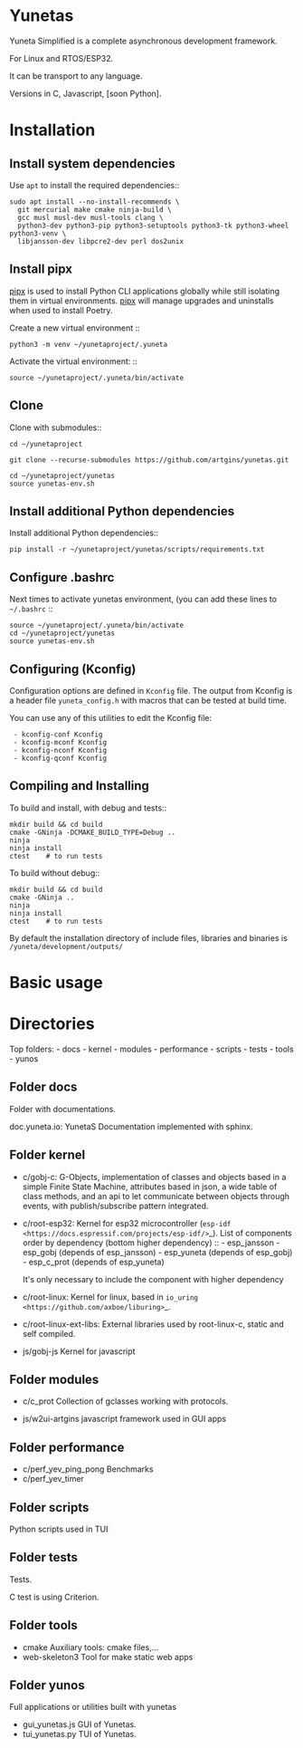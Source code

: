 Yunetas
=======

Yuneta Simplified is a complete asynchronous development framework.

For Linux and RTOS/ESP32.

It can be transport to any language.

Versions in C, Javascript, [soon Python].

Installation
============

Install system dependencies
---------------------------

Use `apt` to install the required dependencies::

    sudo apt install --no-install-recommends \
      git mercurial make cmake ninja-build \
      gcc musl musl-dev musl-tools clang \
      python3-dev python3-pip python3-setuptools python3-tk python3-wheel python3-venv \
      libjansson-dev libpcre2-dev perl dos2unix

Install pipx
------------

[pipx] is used to install Python CLI applications globally while still isolating them in virtual environments.
[pipx] will manage upgrades and uninstalls when used to install Poetry.


Create a new virtual environment ::

    python3 -m venv ~/yunetaproject/.yuneta

Activate the virtual environment: ::

    source ~/yunetaproject/.yuneta/bin/activate


Clone
-----

Clone with submodules::

    cd ~/yunetaproject

    git clone --recurse-submodules https://github.com/artgins/yunetas.git

    cd ~/yunetaproject/yunetas
    source yunetas-env.sh

Install additional Python dependencies
--------------------------------------

Install additional Python dependencies::

    pip install -r ~/yunetaproject/yunetas/scripts/requirements.txt

Configure .bashrc
-----------------

Next times to activate yunetas environment,
(you can add these lines to ``~/.bashrc`` ::

    source ~/yunetaproject/.yuneta/bin/activate
    cd ~/yunetaproject/yunetas
    source yunetas-env.sh

Configuring (Kconfig)
---------------------

Configuration options are defined in ``Kconfig`` file.
The output from Kconfig is a header file ``yuneta_config.h`` with macros that can be tested at build time.

You can use any of this utilities to edit the Kconfig file:

     - kconfig-conf Kconfig
     - kconfig-mconf Kconfig
     - kconfig-nconf Kconfig
     - kconfig-qconf Kconfig

Compiling and Installing
------------------------

To build and install, with debug and tests::

    mkdir build && cd build
    cmake -GNinja -DCMAKE_BUILD_TYPE=Debug ..
    ninja
    ninja install
    ctest    # to run tests


To build without debug::

    mkdir build && cd build
    cmake -GNinja ..
    ninja
    ninja install
    ctest    # to run tests

By default the installation directory of include files,
libraries and binaries is ``/yuneta/development/outputs/``


Basic usage
===========

Directories
===========

Top folders:
    - docs
    - kernel
    - modules
    - performance
    - scripts
    - tests
    - tools
    - yunos

Folder docs
----------

Folder with documentations.

doc.yuneta.io: YunetaS Documentation implemented with sphinx.

Folder kernel
-------------

- c/gobj-c:
    G-Objects, implementation of classes and objects based in a simple Finite State Machine,
    attributes based in json, a wide table of class methods,
    and an api to let communicate between objects through events,
    with publish/subscribe pattern integrated.

- c/root-esp32:
    Kernel for esp32 microcontroller (`esp-idf <https://docs.espressif.com/projects/esp-idf/>`_).
    List of components order by dependency (bottom higher dependency) ::
        - esp_jansson
        - esp_gobj          (depends of esp_jansson)
        - esp_yuneta        (depends of esp_gobj)
        - esp_c_prot        (depends of esp_yuneta)

    It's only necessary to include the component with higher dependency

- c/root-linux:
    Kernel for linux, based in `io_uring <https://github.com/axboe/liburing>`_.

- c/root-linux-ext-libs:
    External libraries used by root-linux-c, static and self compiled.

- js/gobj-js
    Kernel for javascript

Folder modules
--------------

- c/c_prot
    Collection of gclasses working with protocols.

- js/w2ui-artgins
    javascript framework used in GUI apps     

Folder performance
------------------

- c/perf_yev_ping_pong 
    Benchmarks
- c/perf_yev_timer

Folder scripts
--------------

Python scripts used in TUI

Folder tests
------------

Tests.

C test is using Criterion.

Folder tools
------------

- cmake
    Auxiliary tools: cmake files,...
- web-skeleton3
    Tool for make static web apps

Folder yunos
------------

Full applications or utilities built with yunetas

- gui_yunetas.js
    GUI of Yunetas.
- tui_yunetas.py
    TUI of Yunetas.

[pipx]:   https://github.com/pypa/pipx
